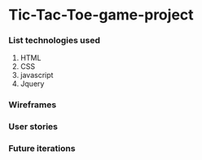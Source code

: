 # Tic-Tac-Toe-game-project

### List technologies used



1. HTML
2. CSS
3. javascript
4. Jquery


### Wireframes 



### User stories



###  Future iterations
